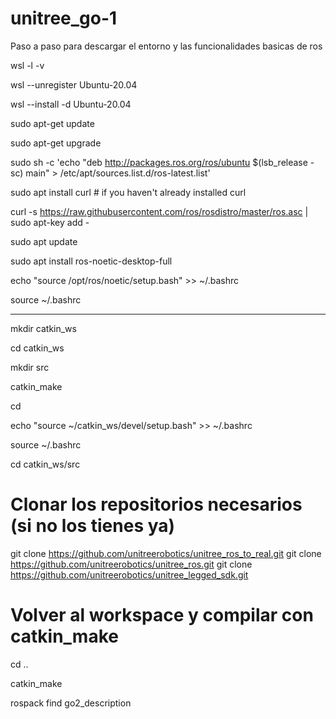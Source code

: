 # unitree_go-1


Paso a paso para descargar el entorno y las funcionalidades basicas de ros

wsl -l -v

wsl --unregister Ubuntu-20.04

wsl --install -d Ubuntu-20.04

sudo apt-get update

sudo apt-get upgrade

sudo sh -c 'echo "deb http://packages.ros.org/ros/ubuntu $(lsb_release -sc) main" > /etc/apt/sources.list.d/ros-latest.list'

sudo apt install curl # if you haven't already installed curl

curl -s https://raw.githubusercontent.com/ros/rosdistro/master/ros.asc | sudo apt-key add -

sudo apt update

sudo apt install ros-noetic-desktop-full

echo "source /opt/ros/noetic/setup.bash" >> ~/.bashrc

source ~/.bashrc


-----------------------------------------------------------------

mkdir catkin_ws

cd catkin_ws

mkdir src

catkin_make

cd

echo "source ~/catkin_ws/devel/setup.bash" >> ~/.bashrc

source ~/.bashrc

cd catkin_ws/src

# Clonar los repositorios necesarios (si no los tienes ya)
git clone https://github.com/unitreerobotics/unitree_ros_to_real.git
git clone https://github.com/unitreerobotics/unitree_ros.git
git clone https://github.com/unitreerobotics/unitree_legged_sdk.git

# Volver al workspace y compilar con catkin_make
cd ..

catkin_make




rospack find go2_description
